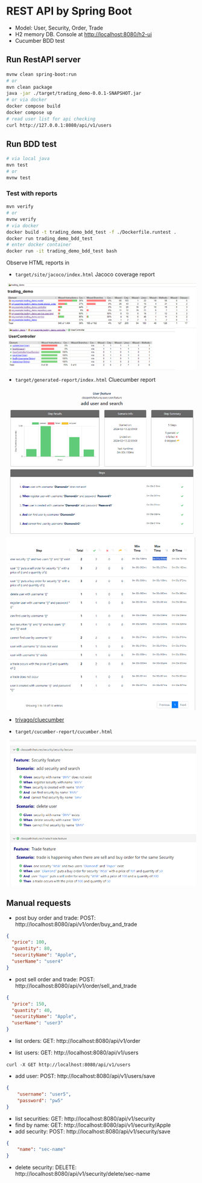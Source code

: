 # REST API by Spring Boot

* Model: User, Security, Order, Trade
* H2 memory DB. Console at <http://localhost:8080/h2-ui>
* Cucumber BDD test

## Run RestAPI server

```sh
mvnw clean spring-boot:run
# or
mvn clean package
java -jar ./target/trading_demo-0.0.1-SNAPSHOT.jar
# or via docker
docker compose build
docker compose up
# read user list for api checking
curl http://127.0.0.1:8080/api/v1/users 
```

## Run BDD test

```sh
# via local java
mvn test
# or
mvnw test
```

### Test with reports

```sh
mvn verify
# or
mvnw verify
# via docker
docker build -t trading_demo_bdd_test -f ./Dockerfile.runtest .
docker run trading_demo_bdd_test
# enter docker container
docker run -it trading_demo_bdd_test bash
```

Observe HTML reports in

* `target/site/jacoco/index.html` Jacoco coverage report

![20240215-jacoco-report.png](doc/i/20240215-jacoco-report.png)

* `target/generated-report/index.html` Cluecumber report

![20240215-add-user-and-search-report.png](doc/i/20240215-add-user-and-search-report.png)
![20240215-all-steps-report.png](doc/i/20240215-all-steps-report.png)

* [trivago/cluecumber](https://github.com/trivago/cluecumber/)

* `target/cucumber-report/cucumber.html`

![20240216-cucumber-report.png](doc/i/20240216-cucumber-report.png)

## Manual requests

* post buy order and trade: POST: http://localhost:8080/api/v1/order/buy_and_trade

```json
{
  "price": 100,
  "quantity": 80,
  "securityName": "Apple",
  "userName": "user4"
}
```

* post sell order and trade: POST: http://localhost:8080/api/v1/order/sell_and_trade

```json
{
  "price": 150,
  "quantity": 40,
  "securityName": "Apple",
  "userName": "user3"
}
```
* list orders: GET: http://localhost:8080/api/v1/order

* list users: GET: http://localhost:8080/api/v1/users

`curl -X GET http://localhost:8080/api/v1/users`

* add user: POST: http://localhost:8080/api/v1/users/save

```json
{
    "username": "user5",
    "password": "pw5"
}
```

* list securities: GET: http://localhost:8080/api/v1/security
* find by name: GET: http://localhost:8080/api/v1/security/Apple
* add security: POST: http://localhost:8080/api/v1/security/save

```json
{
    "name": "sec-name"
}
```

* delete security: DELETE: http://localhost:8080/api/v1/security/delete/sec-name